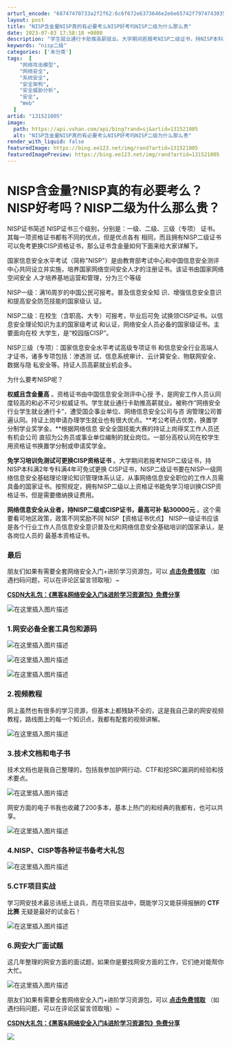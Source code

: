 ```yaml
---
arturl_encode: "68747470733a2f2f62:6c6f672e6373646e2e6e65742f797474303532335f636f6d2f:61727469636c652f64657461696c732f313331353231303035"
layout: post
title: "NISP含金量NISP真的有必要考么NISP好考吗NISP二级为什么那么贵"
date: 2023-07-03 17:58:18 +0800
description: "学生就业通行卡助推高薪就业。大学期间若报考NISP二级证书，持NISP本科满2年专科满4年可免试更换"
keywords: "nisp二级"
categories: ['未分类']
tags:  [
    "网络攻击模型",
    "网络安全",
    "系统安全",
    "安全架构",
    "安全威胁分析",
    "安全",
    "Web"
  ]
artid: "131521005"
image:
  path: https://api.vvhan.com/api/bing?rand=sj&artid=131521005
  alt: "NISP含金量NISP真的有必要考么NISP好考吗NISP二级为什么那么贵"
render_with_liquid: false
featuredImage: https://bing.ee123.net/img/rand?artid=131521005
featuredImagePreview: https://bing.ee123.net/img/rand?artid=131521005
---
```


# NISP含金量?NISP真的有必要考么？NISP好考吗？NISP二级为什么那么贵？

NISP证书简述 NISP证书三个级别，分别是：一级、二级、三级（专项） 证书。其每一项资格证书都有不同的优点，但是优点各有 相同，而且拥有NISP二级证书可以免考更换CISP资格证书，那么证书含金量如何下面来给大家详解下。

国家信息安全水平考试（简称"NISP"）是由教育部考试中心和中国信息安全测评中心共同设立并实施，培养国家网络空间安全人才的注册证书。该证书由国家网络空间安全 人才培养基地运营和管理，分为三个等级

NISP一级：满16周岁的中国公民可报考。普及信息安全知 识、增强信息安全意识和提高安全防范技能的国家级认 证。

NISP二级：在校生（含职高、大专）可报考，毕业后可免 试换领CISP证书。以信息安全理论知识为主的国家级考试 和认证，网络安全人员必备的国家级证书。主要面向在校 大学生，是“校园版CISP”。

NISP三级（专项）：国家信息安全水平考试高级专项证书 和信息安全行业高端人才证书，诸多专项包括：渗透测 试、信息系统审计、云计算安全、物联网安全、数据与隐 私安全等。持证人员高薪就业机会多。

为什么要考NISP呢？

**权威且含金量高**
。资格证书由中国信息安全测评中心授 予，是网安工作人员认同度较高的和必不可少权威证书。学生就业通行卡助推高薪就业。被称作“网络安全行业学生就业通行卡”，遭受国企事业单位、网络信息安全公司与咨 询管理公司普遍认同。持证上岗申请办理学生就业也有很大优点。\*\*考公考研占优势，换置学分制学业奖学金。\*\*根据网络信息 安全全国技能大赛的持证上岗得奖工作人员还有机会公司 直招为公务员或事业单位编制的就业岗位。一部分高校认同在校学生用资格证书换置学分制或申请奖学金。

**免学习培训免测试可更换CISP资格证书**
。大学期间若报考NISP二级证书，持NISP本科满2年专科满4年可免试更换 CISP证书，NISP二级证书要在NISP一级网络信息安全基础理论理论知识管理体系认证，从事网络信息安全职位的工作人员需具备的国家证书。按照规定，拥有NISP二级以上资格证书能免学习培训换CISP资格证书，但是需要缴纳换证费用。

**网络信息安全从业者，持NISP二级或CISP证书，最高可补 贴30000元**
。这个需要看可地区政策，政策不同奖励不同 NISP【资格证书优点】 NISP一级证书应该是各个行业工作人员信息安全意识普及化和网络信息安全基础培训的国家承认，是各岗位人员的 最基本资格证书。

### 最后

朋友们如果有需要全套网络安全入门+进阶学习资源包，可以
[**点击免费领取**](https://mp.weixin.qq.com/s/X5lyKM7OxZbMAnkCCH68IA)
（如遇扫码问题，可以在评论区留言领取哦）~

[**CSDN大礼包：《黑客&网络安全入门&进阶学习资源包》免费分享**](https://mp.weixin.qq.com/s/X5lyKM7OxZbMAnkCCH68IA)

![在这里插入图片描述](https://i-blog.csdnimg.cn/blog_migrate/f462e6b4717c24108442d44d901a0279.png)

### 1.网安必备全套工具包和源码

![在这里插入图片描述](https://i-blog.csdnimg.cn/blog_migrate/b592ff940bd6854f5765f837f3571258.png)
  
![在这里插入图片描述](https://i-blog.csdnimg.cn/blog_migrate/07eb9503c86755d071d16d92c2483e75.png)
  
![在这里插入图片描述](https://i-blog.csdnimg.cn/blog_migrate/2a92426594ad40bdb0c0df8859a817b9.png)

### 2.视频教程

网上虽然也有很多的学习资源，但基本上都残缺不全的，这是我自己录的网安视频教程，路线图上的每一个知识点，我都有配套的视频讲解。
  
![在这里插入图片描述](https://i-blog.csdnimg.cn/blog_migrate/b50ea1e14e78367770cf7da3b2ec456a.png)

### 3.技术文档和电子书

技术文档也是我自己整理的，包括我参加护网行动、CTF和挖SRC漏洞的经验和技术要点。
  
![在这里插入图片描述](https://i-blog.csdnimg.cn/blog_migrate/9785c8c7481d9b4fe19d53ea0b913162.png)

网安方面的电子书我也收藏了200多本，基本上热门的和经典的我都有，也可以共享。
  
![在这里插入图片描述](https://i-blog.csdnimg.cn/blog_migrate/3be015e20296c045eb51c355c8411248.jpeg)

### 4.NISP、CISP等各种证书备考大礼包

![在这里插入图片描述](https://i-blog.csdnimg.cn/blog_migrate/b873b68a30731a8c5b316e832561669d.png)

### 5.CTF项目实战

学习网安技术最忌讳纸上谈兵，而在项目实战中，既能学习又能获得报酬的
**CTF比赛**
无疑是最好的试金石！

![在这里插入图片描述](https://i-blog.csdnimg.cn/blog_migrate/11714b14301a4d998a599c6c955b2660.png)

### 6.网安大厂面试题

这几年整理的网安方面的面试题，如果你是要找网安方面的工作，它们绝对能帮你大忙。
  
![在这里插入图片描述](https://i-blog.csdnimg.cn/blog_migrate/fc9e0ac8b699bbb90a99c888f7b629c7.png)
  
朋友们如果有需要全套网络安全入门+进阶学习资源包，可以
[**点击免费领取**](https://mp.weixin.qq.com/s/X5lyKM7OxZbMAnkCCH68IA)
（如遇扫码问题，可以在评论区留言领取哦）~

[**CSDN大礼包：《黑客&网络安全入门&进阶学习资源包》免费分享**](https://mp.weixin.qq.com/s/X5lyKM7OxZbMAnkCCH68IA)
  
![](https://i-blog.csdnimg.cn/blog_migrate/090d1748f744a4aba8f2d6e6c2c6373f.png)